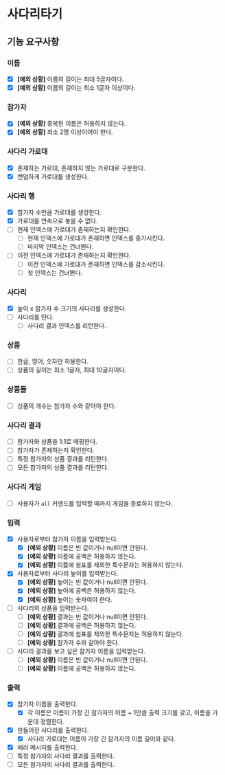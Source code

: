 # 사다리타기

## 기능 요구사항

### 이름

- [X] **[예외 상황]** 이름의 길이는 최대 5글자이다.
- [X] **[예외 상황]** 이름의 길이는 최소 1글자 이상이다.

### 참가자

- [X] **[예외 상황]** 중복된 이름은 허용하지 않는다.
- [x] **[예외 상황]** 최소 2명 이상이어야 한다.

### 사다리 가로대

- [X] 존재하는 가로대, 존재하지 않는 가로대로 구분한다.
- [x] 랜덤하게 가로대를 생성한다.

### 사다리 행

- [x] 참가자 수만큼 가로대를 생성한다.
- [X] 가로대를 연속으로 놓을 수 없다.
- [ ] 현재 인덱스에 가로대가 존재하는지 확인한다.
    - [ ] 현재 인덱스에 가로대가 존재하면 인덱스를 증가시킨다.
    - [ ] 마지막 인덱스는 건너뛴다.
- [ ] 이전 인덱스에 가로대가 존재하는지 확인한다.
    - [ ] 이전 인덱스에 가로대가 존재하면 인덱스를 감소시킨다.
    - [ ] 첫 인덱스는 건너뛴다.

### 사다리

- [X] 높이 x 참가자 수 크기의 사다리를 생성한다.
- [ ] 사다리를 탄다.
    - [ ] 사다리 결과 인덱스를 리턴한다.

### 상품

- [ ] 한글, 영어, 숫자만 허용한다.
- [ ] 상품의 길이는 최소 1글자, 최대 10글자이다.

### 상품들

- [ ] 상품의 개수는 참가자 수와 같아야 한다.

### 사다리 결과

- [ ] 참가자와 상품을 1:1로 매핑한다.
- [ ] 참가자가 존재하는지 확인한다.
- [ ] 특정 참가자의 상품 결과를 리턴한다.
- [ ] 모든 참가자의 상품 결과를 리턴한다.

### 사다리 게임

- [ ] 사용자가 `all` 커맨드를 입력할 때까지 게임을 종료하지 않는다.

### 입력

- [x] 사용자로부터 참가자 이름을 입력받는다.
    - [x] **[예외 상황]** 이름은 빈 값이거나 null이면 안된다.
    - [x] **[예외 상황]** 이름에 공백은 허용하지 않는다.
    - [x] **[예외 상황]** 이름에 쉼표를 제외한 특수문자는 허용하지 않는다.
- [x] 사용자로부터 사다리 높이를 입력받는다.
    - [x] **[예외 상황]** 높이는 빈 값이거나 null이면 안된다.
    - [x] **[예외 상황]** 높이에 공백은 허용하지 않는다.
    - [x] **[예외 상황]** 높이는 숫자여야 한다.
- [ ] 사다리의 상품을 입력받는다.
    - [ ] **[예외 상황]** 결과는 빈 값이거나 null이면 안된다.
    - [ ] **[예외 상황]** 결과에 공백은 허용하지 않는다.
    - [ ] **[예외 상황]** 결과에 쉼표를 제외한 특수문자는 허용하지 않는다.
    - [ ] **[예외 상황]** 참가자 수와 같아야 한다.
- [ ] 사다리 결과를 보고 싶은 참가자 이름을 입력받는다.
    - [ ] **[예외 상황]** 이름은 빈 값이거나 null이면 안된다.
    - [ ] **[예외 상황]** 이름에 공백은 허용하지 않는다.

### 출력

- [x] 참가자 이름을 출력한다.
    - [x] 각 이름은 이름이 가장 긴 참가자의 이름 + 1만큼 출력 크기를 갖고, 이름을 가운데 정렬한다.
- [x] 만들어진 사다리를 출력한다.
    - [x] 사다리 가로대는 이름이 가장 긴 참가자의 이름 길이와 같다.
- [x] 에러 메시지를 출력한다.
- [ ] 특정 참가자의 사다리 결과를 출력한다.
- [ ] 모든 참가자의 사다리 결과를 출력한다.
